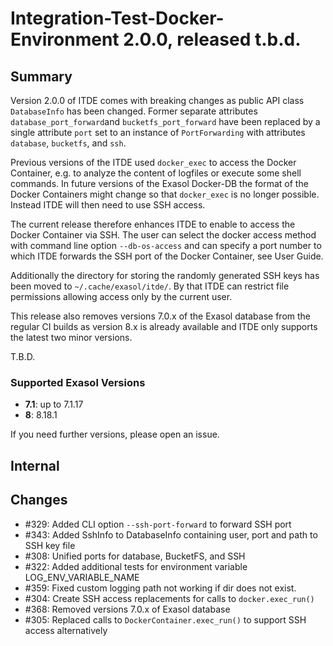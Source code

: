 # Integration-Test-Docker-Environment 2.0.0, released t.b.d.

## Summary

Version 2.0.0 of ITDE comes with breaking changes as public API class `DatabaseInfo` has been changed.  Former separate attributes `database_port_forward`and `bucketfs_port_forward` have been replaced by a single attribute `port` set to an instance of `PortForwarding` with attributes `database`, `bucketfs`, and `ssh`.

Previous versions of the ITDE used `docker_exec` to access the Docker Container, e.g. to analyze the content of logfiles or execute some shell commands. In future versions of the Exasol Docker-DB the format of the Docker Containers might change so that `docker_exec` is no longer possible. Instead ITDE will then need to use SSH access.

The current release therefore enhances ITDE to enable to access the Docker Container via SSH.  The user can select the docker access method with command line option `--db-os-access` and can specify a port number to which ITDE forwards the SSH port of the Docker Container, see User Guide.

Additionally the directory for storing the randomly generated SSH keys has been moved to `~/.cache/exasol/itde/`. By that ITDE can restrict file permissions allowing access only by the current user.

This release also removes versions 7.0.x of the Exasol database from the regular CI builds as version 8.x is already available and ITDE only supports the latest two minor versions.

T.B.D.

### Supported Exasol Versions

* **7.1**: up to 7.1.17
* **8**: 8.18.1

If you need further versions, please open an issue.

## Internal

## Changes

* #329: Added CLI option `--ssh-port-forward` to forward SSH port
* #343: Added SshInfo to DatabaseInfo containing user, port and path to SSH key file
* #308: Unified ports for database, BucketFS, and SSH
* #322: Added additional tests for environment variable LOG_ENV_VARIABLE_NAME
* #359: Fixed custom logging path not working if dir does not exist.
* #304: Create SSH access replacements for calls to `docker.exec_run()`
* #368: Removed versions 7.0.x of Exasol database
* #305: Replaced calls to `DockerContainer.exec_run()` to support SSH access alternatively 
